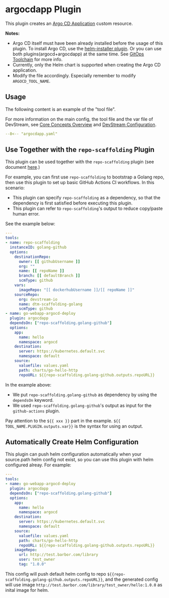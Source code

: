 # argocdapp Plugin

This plugin creates an [Argo CD Application](https://argo-cd.readthedocs.io/en/stable/core_concepts/) custom resource.

**Notes:**

- Argo CD itself must have been already installed before the usage of this plugin.
  To install Argo CD, use the [helm-installer plugin](./helm-installer/argocd.md).
  Or you can use both plugins(argocd+argocdapp) at the same time.
  See [GitOps Toolchain](../use-cases/gitops.md) for more info.
- Currently, only the Helm chart is supported when creating the Argo CD application.
- Modify the file accordingly. Especially remember to modify `ARGOCD_TOOL_NAME`.

## Usage

The following content is an example of the "tool file".

For more information on the main config, the tool file and the var file of DevStream, see [Core Concepts Overview](../core-concepts/overview.md) and [DevStream Configuration](../core-concepts/config.md).

```yaml
--8<-- "argocdapp.yaml"
```

## Use Together with the `repo-scaffolding` Plugin

This plugin can be used together with the `repo-scaffolding` plugin (see document [here](./repo-scaffolding.md).)

For example, you can first use `repo-scaffolding` to bootstrap a Golang repo, then use this plugin to set up basic GitHub Actions CI workflows. In this scenario:

- This plugin can specify `repo-scaffolding` as a dependency, so that the dependency is first satisfied before executing this plugin.
- This plugin can refer to `repo-scaffolding`'s output to reduce copy/paste human error.

See the example below:

```yaml
---
tools:
- name: repo-scaffolding
  instanceID: golang-github
  options:
    destinationRepo:
      owner: [[ githubUsername ]]
      org: ""
      name: [[ repoName ]]
      branch: [[ defaultBranch ]]
      scmType: github
    vars:
      imageRepo: "[[ dockerhubUsername ]]/[[ repoName ]]"
    sourceRepo:
      org: devstream-io
      name: dtm-scaffolding-golang
      scmType: github
- name: go-webapp-argocd-deploy
  plugin: argocdapp
  dependsOn: ["repo-scaffolding.golang-github"]
  options:
    app:
      name: hello
      namespace: argocd
    destination:
      server: https://kubernetes.default.svc
      namespace: default
    source:
      valuefile: values.yaml
      path: charts/go-hello-http
      repoURL: ${{repo-scaffolding.golang-github.outputs.repoURL}}
```

In the example above:

- We put `repo-scaffolding.golang-github` as dependency by using the `dependsOn` keyword.
- We used `repo-scaffolding.golang-github`'s output as input for the `github-actions` plugin.

Pay attention to the `${{ xxx }}` part in the example. `${{ TOOL_NAME.PLUGIN.outputs.var}}` is the syntax for using an output.

## Automatically Create Helm Configuration

This plugin can push helm configuration automatically when your source.path helm config not exist, so you can use this plugin with helm configured alreay. For example:

```yaml
---
tools:
- name: go-webapp-argocd-deploy
  plugin: argocdapp
  dependsOn: ["repo-scaffolding.golang-github"]
  options:
    app:
      name: hello
      namespace: argocd
    destination:
      server: https://kubernetes.default.svc
      namespace: default
    source:
      valuefile: values.yaml
      path: charts/go-hello-http
      repoURL: ${{repo-scaffolding.golang-github.outputs.repoURL}}
    imageRepo:
      url: http://test.barbor.com/library
      user: test_owner
      tag: "1.0.0"
```

This config will push default helm config to repo `${{repo-scaffolding.golang-github.outputs.repoURL}}`, and the generated config will use image `http://test.barbor.com/library/test_owner/hello:1.0.0` as inital image for helm.
